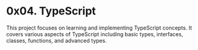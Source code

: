 # 0x04. TypeScript

This project focuses on learning and implementing TypeScript concepts. It covers various aspects of TypeScript including basic types, interfaces, classes, functions, and advanced types.
